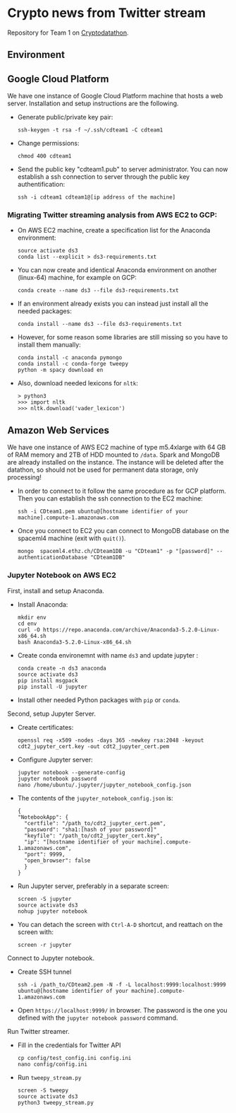 # Crypto news from Twitter stream

Repository for Team 1 on [Cryptodatathon](https://www.cryptodatathon.com/).


## Environment

## Google Cloud Platform

We have one instance of Google Cloud Platform machine that hosts a web server. Installation and setup instructions are the following.

* Generate public/private key pair:
	```
	ssh-keygen -t rsa -f ~/.ssh/cdteam1 -C cdteam1
	```

* Change permissions:
	```
	chmod 400 cdteam1
	```

* Send the public key "cdteam1.pub" to server administrator. You can now establish a ssh connection to server through the public key authentification:
	```
	ssh -i cdteam1 cdteam1@[ip address of the machine]
	```

### Migrating Twitter streaming analysis from AWS EC2 to GCP:

* On AWS EC2 machine, create a specification list for the Anaconda environment:
  ```
  source activate ds3
  conda list --explicit > ds3-requirements.txt
  ```

* You can now create and identical Anaconda environment on another (linux-64) machine, for example on GCP:
  ```
  conda create --name ds3 --file ds3-requirements.txt
  ```

* If an environment already exists you can instead just install all the needed packages:
  ```
  conda install --name ds3 --file ds3-requirements.txt 
  ```

* However, for some reason some libraries are still missing so you have to install them manually:
  ```
  conda install -c anaconda pymongo
  conda install -c conda-forge tweepy 
  python -m spacy download en
  ```

* Also, download needed lexicons for `nltk`:
  ```
  > python3
  >>> import nltk
  >>> nltk.download('vader_lexicon')
  ```

## Amazon Web Services

We have one instance of AWS EC2 machine of type m5.4xlarge with 64 GB of RAM memory and 2TB of HDD mounted to `/data`. Spark and MongoDB are already installed on the instance. The instance will be deleted after the datathon, so should not be used for permanent data storage, only processing!

* In order to connect to it follow the same procedure as for GCP platform. Then you can establish the ssh connection to the EC2 machine:
	```
	ssh -i CDteam1.pem ubuntu@[hostname identifier of your machine].compute-1.amazonaws.com
	```

* Once you connect to EC2 you can connect to MongoDB database on the spaceml4 machine (exit with `quit()`).
	```
	mongo  spaceml4.ethz.ch/CDteam1DB -u "CDteam1" -p "[password]" --authenticationDatabase "CDteam1DB"
	```

### Jupyter Notebook on AWS EC2

First, install and setup Anaconda.

* Install Anaconda:
  ```
  mkdir env
  cd env
  curl -O https://repo.anaconda.com/archive/Anaconda3-5.2.0-Linux-x86_64.sh
  bash Anaconda3-5.2.0-Linux-x86_64.sh
  ```
* Create conda environemnt with name `ds3` and update jupyter :
  ```
  conda create -n ds3 anaconda
  source activate ds3
  pip install msgpack
  pip install -U jupyter
  ```
* Install other needed Python packages with `pip` or `conda`.

Second, setup Jupyter Server.

* Create certificates:
  ```
  openssl req -x509 -nodes -days 365 -newkey rsa:2048 -keyout cdt2_jupyter_cert.key -out cdt2_jupyter_cert.pem
  ```
* Configure Jupyter server:
   ```
  jupyter notebook --generate-config
  jupyter notebook password
  nano /home/ubuntu/.jupyter/jupyter_notebook_config.json
  ```
* The contents of the `jupyter_notebook_config.json` is:
  ```
  {
  "NotebookApp": {
    "certfile": "/path_to/cdt2_jupyter_cert.pem",
    "password": "sha1:[hash of your password]"
    "keyfile": "/path_to/cdt2_jupyter_cert.key",
    "ip": "[hostname identifier of your machine].compute-1.amazonaws.com",
    "port": 9999,
    "open_browser": false
    }
  }
  ```
* Run Jupyter server, preferably in a separate screen:
  ```
  screen -S jupyter
  source activate ds3
  nohup jupyter notebook
  ```
* You can detach the screen with `Ctrl-A-D` shortcut, and reattach on the screen with:
   ```
   screen -r jupyter
   ```

Connect to Jupyter notebook.

* Create SSH tunnel
  ```
  ssh -i /path_to/CDteam2.pem -N -f -L localhost:9999:localhost:9999 ubuntu@[hostname identifier of your machine].compute-1.amazonaws.com
  ```

* Open `https://localhost:9999/` in browser. The password is the one you defined with the `jupyter notebook password` command.
 
Run Twitter streamer.

* Fill in the credentials for Twitter API
  ```
  cp config/test_config.ini config.ini
  nano config/config.ini
  ```

* Run `tweepy_stream.py`
  ```
  screen -S tweepy
  source activate ds3
  python3 tweepy_stream.py
  ```  
 
